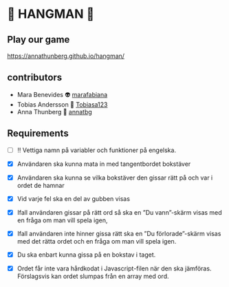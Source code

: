 # :space_invader: HANGMAN :space_invader:

## Play our game

https://annathunberg.github.io/hangman/

## contributors

- Mara Benevides :alien: [marafabiana](https://github.com/marafabiana)
- Tobias Andersson :robot: [Tobiasa123](https://github.com/Tobiasa123)
- Anna Thunberg :ghost: [annatbg](https://github.com/annatbg)

## Requirements

- [ ] :bangbang: Vettiga namn på variabler och funktioner på engelska.

- [x] Användaren ska kunna mata in med tangentbordet bokstäver

- [x] Användaren ska kunna se vilka bokstäver den gissar rätt på och var i ordet de hamnar

- [x] Vid varje fel ska en del av gubben visas

- [x] Ifall användaren gissar på rätt ord så ska en ”Du vann”-skärm visas med en fråga om man vill spela igen,

- [x] Ifall användaren inte hinner gissa rätt ska en ”Du förlorade”-skärm visas med det rätta ordet och en fråga om man vill spela igen.

- [x] Du ska enbart kunna gissa på en bokstav i taget.

- [x] Ordet får inte vara hårdkodat i Javascript-filen när den ska jämföras. Förslagsvis kan ordet slumpas från en array med ord.

